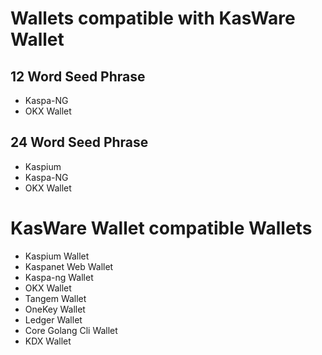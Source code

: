# Wallets compatible with KasWare Wallet
## 12 Word Seed Phrase
* Kaspa-NG
* OKX Wallet
## 24 Word Seed Phrase
* Kaspium
* Kaspa-NG
* OKX Wallet

# KasWare Wallet compatible Wallets 
* Kaspium Wallet
* Kaspanet Web Wallet
* Kaspa-ng Wallet
* OKX Wallet
* Tangem Wallet
* OneKey Wallet
* Ledger Wallet
* Core Golang Cli Wallet
* KDX Wallet


